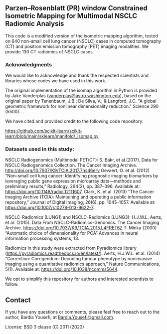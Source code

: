 
## Parzen–Rosenblatt (PR) window Constrained Isometric Mapping for Multimodal NSCLC Radiomic Analysis 

This code is a modified version of the isometric mapping algorithm, tested on 640 non-small cell lung cancer (NSCLC) cases in computed tomography (CT) and positron emission tomography (PET) imaging modalities. We provide 130 CT radiomics of NSCLC cases.

### Acknowledgments
We would like to acknowledge and thank the respected scientists and libraries whose codes we have used in this work.

The original implementation of the isomap algorithm in Python is provided by Jake Vanderplas (vanderplas@astro.washington.edu), based on the original paper by Tenenbaum, J.B.; De Silva, V.; & Langford, J.C. "A global geometric framework for nonlinear dimensionality reduction." Science 290 (5500).

We have cited and provided credit to the following code repository:

https://github.com/scikit-learn/scikit-learn/blob/main/sklearn/manifold/_isomap.py


### Datasets used in this study:

NSCLC Radiogenomics (Multimodal PET/CT):
S. Bakr, et al.(2017). Data for NSCLC Radiogenomics Collection. The Cancer Imaging Archive. http://doi.org/10.7937/K9/TCIA.2017.7hs46erv
Gevaert, O. et al. (2012) “Non–small cell lung cancer: Identifying prognostic imaging biomarkers by leveraging public gene expression microarray data—methods and preliminary results,” Radiology, 264(2), pp. 387–396. Available at: https://doi.org/10.1148/radiol.12111607. 
Clark, K. et al. (2013) “The Cancer Imaging Archive (TCIA): Maintaining and operating a public information repository,” Journal of Digital Imaging, 26(6), pp. 1045–1057. Available at: https://doi.org/10.1007/s10278-013-9622-7. 

NSCLC-Radiomics (LUNG1) and NSCLC-Radiomics (LUNG3): 
H.J.W.L. Aerts, et al. (2015). Data From NSCLC-Radiomics-Genomics. The Cancer Imaging Archive. https://doi.org/10.7937/K9/TCIA.2015.L4FRET6Z
T. Minka (2000) “Automatic choice of dimensionality for PCA” Advances in neural information processing systems, 13.

Radiomics in this study were extracted from Pyradiomics library (https://pyradiomics.readthedocs.io/en/latest/):
Aerts, H.J.W.L. et al. (2014) “Correction: Corrigendum: Decoding tumour phenotype by noninvasive imaging using a quantitative radiomics approach,” Nature Communications, 5(1). Available at: https://doi.org/10.1038/ncomms5644. 

We opt to simplify this repository for authors and interested scientists to follow.


## Contact
If you have any questions or comments, please feel free to reach out to the author, Bardia Yousefi, at Bardia.Yousefi@gmail.com.


License: BSD 3 clause (C) 2011 (2023)
 
